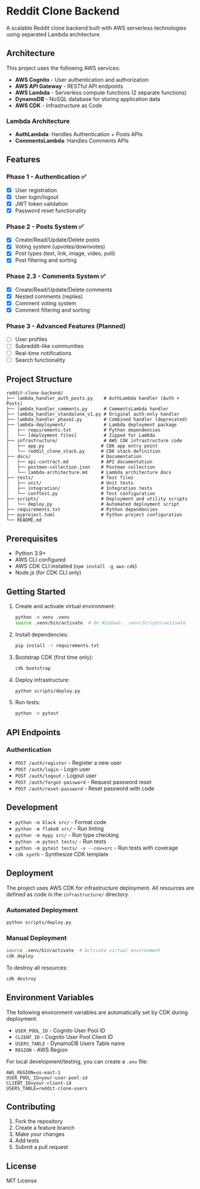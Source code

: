 # Reddit Clone Backend

A scalable Reddit clone backend built with AWS serverless technologies using separated Lambda architecture.

## Architecture

This project uses the following AWS services:

- **AWS Cognito** - User authentication and authorization
- **AWS API Gateway** - RESTful API endpoints
- **AWS Lambda** - Serverless compute functions (2 separate functions)
- **DynamoDB** - NoSQL database for storing application data
- **AWS CDK** - Infrastructure as Code

### Lambda Architecture
- **AuthLambda**: Handles Authentication + Posts APIs
- **CommentsLambda**: Handles Comments APIs

## Features

### Phase 1 - Authentication ✅
- [x] User registration
- [x] User login/logout
- [x] JWT token validation
- [x] Password reset functionality

### Phase 2 - Posts System ✅
- [x] Create/Read/Update/Delete posts
- [x] Voting system (upvotes/downvotes)
- [x] Post types (text, link, image, video, poll)
- [x] Post filtering and sorting

### Phase 2.3 - Comments System ✅
- [x] Create/Read/Update/Delete comments
- [x] Nested comments (replies)
- [x] Comment voting system
- [x] Comment filtering and sorting

### Phase 3 - Advanced Features (Planned)
- [ ] User profiles
- [ ] Subreddit-like communities
- [ ] Real-time notifications
- [ ] Search functionality

## Project Structure

```
reddit-clone-backend/
├── lambda_handler_auth_posts.py    # AuthLambda handler (Auth + Posts)
├── lambda_handler_comments.py      # CommentsLambda handler
├── lambda_handler_standalone_v1.py # Original auth-only handler
├── lambda_handler_phase2.py        # Combined handler (deprecated)
├── lambda-deployment/              # Lambda deployment package
│   ├── requirements.txt            # Python dependencies
│   └── [deployment files]          # Zipped for Lambda
├── infrastructure/                 # AWS CDK infrastructure code
│   ├── app.py                     # CDK app entry point
│   └── reddit_clone_stack.py      # CDK stack definition
├── docs/                          # Documentation
│   ├── api-contract.md            # API documentation
│   ├── postman-collection.json    # Postman collection
│   └── lambda-architecture.md     # Lambda architecture docs
├── tests/                         # Test files
│   ├── unit/                      # Unit tests
│   ├── integration/               # Integration tests
│   └── conftest.py                # Test configuration
├── scripts/                       # Deployment and utility scripts
│   └── deploy.py                  # Automated deployment script
├── requirements.txt               # Python dependencies
├── pyproject.toml                 # Python project configuration
└── README.md
```

## Prerequisites

- Python 3.9+
- AWS CLI configured
- AWS CDK CLI installed (`npm install -g aws-cdk`)
- Node.js (for CDK CLI only)

## Getting Started

1. Create and activate virtual environment:
   ```bash
   python -m venv .venv
   source .venv/bin/activate  # On Windows: .venv\Scripts\activate
   ```

2. Install dependencies:
   ```bash
   pip install -r requirements.txt
   ```

3. Bootstrap CDK (first time only):
   ```bash
   cdk bootstrap
   ```

4. Deploy infrastructure:
   ```bash
   python scripts/deploy.py
   ```

5. Run tests:
   ```bash
   python -m pytest
   ```

## API Endpoints

### Authentication
- `POST /auth/register` - Register a new user
- `POST /auth/login` - Login user
- `POST /auth/logout` - Logout user
- `POST /auth/forgot-password` - Request password reset
- `POST /auth/reset-password` - Reset password with code

## Development

- `python -m black src/` - Format code
- `python -m flake8 src/` - Run linting
- `python -m mypy src/` - Run type checking
- `python -m pytest tests/` - Run tests
- `python -m pytest tests/ -v --cov=src` - Run tests with coverage
- `cdk synth` - Synthesize CDK template

## Deployment

The project uses AWS CDK for infrastructure deployment. All resources are defined as code in the `infrastructure/` directory.

### Automated Deployment
```bash
python scripts/deploy.py
```

### Manual Deployment
```bash
source .venv/bin/activate  # Activate virtual environment
cdk deploy
```

To destroy all resources:
```bash
cdk destroy
```

## Environment Variables

The following environment variables are automatically set by CDK during deployment:

- `USER_POOL_ID` - Cognito User Pool ID
- `CLIENT_ID` - Cognito User Pool Client ID  
- `USERS_TABLE` - DynamoDB Users Table name
- `REGION` - AWS Region

For local development/testing, you can create a `.env` file:

```env
AWS_REGION=us-east-1
USER_POOL_ID=your-user-pool-id
CLIENT_ID=your-client-id
USERS_TABLE=reddit-clone-users
```

## Contributing

1. Fork the repository
2. Create a feature branch
3. Make your changes
4. Add tests
5. Submit a pull request

## License

MIT License
